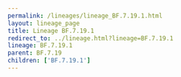 ```yaml
---
permalink: /lineages/lineage_BF.7.19.1.html
layout: lineage_page
title: Lineage BF.7.19.1
redirect_to: ../lineage.html?lineage=BF.7.19.1
lineage: BF.7.19.1
parent: BF.7.19
children: ['BF.7.19.1']
---
```

